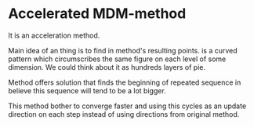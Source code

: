 # Accelerated MDM-method
It is an acceleration method. 

Main idea of an <acceleration> thing is to find <cycles> in method's resulting points. <Cycle> is a curved pattern which circumscribes the same figure on each level of some dimension. We could think about it as hundreds layers of pie. 

Method offers solution that finds the beginning of repeated sequence in believe this sequence will tend to be a lot bigger. 

This method bother to converge faster and using this cycles as an update direction on each step instead of using directions from original method.

